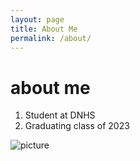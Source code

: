 ```yaml
---
layout: page
title: About Me
permalink: /about/
---
```

# about me
1. Student at DNHS
2. Graduating class of 2023


![]({{site.baseurl}}/images/plutomanga.jpg "picture")
[^1]:a blogging platform that natively supports Jupyter notebooks in addition to other formats.
